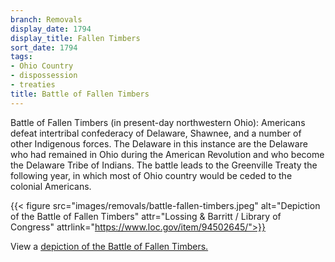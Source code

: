 ```yaml
---
branch: Removals
display_date: 1794
display_title: Fallen Timbers
sort_date: 1794
tags:
- Ohio Country
- dispossession
- treaties
title: Battle of Fallen Timbers
---
```


Battle of Fallen Timbers (in present-day northwestern Ohio): Americans defeat intertribal confederacy of Delaware, Shawnee, and a number of other Indigenous forces. The Delaware in this instance are the Delaware who had remained in Ohio during the American Revolution and who become the Delaware Tribe of Indians. The battle leads to the Greenville Treaty the following year, in which most of Ohio country would be ceded to the colonial Americans. 

{{< figure src="images/removals/battle-fallen-timbers.jpeg" alt="Depiction of the Battle of Fallen Timbers" attr="Lossing & Barritt / Library of Congress" attrlink="https://www.loc.gov/item/94502645/">}}

View a [depiction of the Battle of Fallen Timbers.](https://commons.wikimedia.org/wiki/File:Fallen_timbers.jpg#/media/File:Fallen_timbers.jpg)
